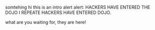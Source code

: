 somtehing hi this is an intro
alert alert: HACKERS HAVE ENTERED THE DOJO I REPEATE HACKERS HAVE ENTERED DOJO.


what are you waiting for, they are here!
